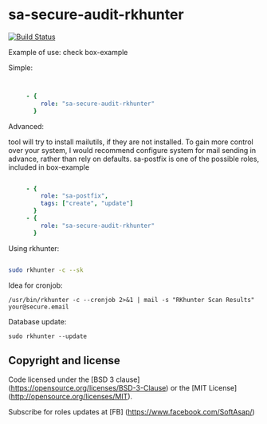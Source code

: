 sa-secure-audit-rkhunter
========================
[![Build Status](https://travis-ci.org/softasap/sa-secure-audit-rkhunter.svg?branch=master)](https://travis-ci.org/softasap/sa-secure-audit-rkhunter)


Example of use: check box-example

Simple:

```YAML


     - {
         role: "sa-secure-audit-rkhunter"
       }

```


Advanced:

tool will try to install mailutils, if they are not installed. To gain more control over your system,
I would recommend configure system for mail sending in advance, rather than rely on defaults.
sa-postfix is one of the possible roles, included in box-example

```YAML

     - {
         role: "sa-postfix",
         tags: ["create", "update"]
       }
     - {
         role: "sa-secure-audit-rkhunter"
       }


```

Using rkhunter:

```bash

sudo rkhunter -c --sk

```

Idea for cronjob:

```
/usr/bin/rkhunter -c --cronjob 2>&1 | mail -s "RKhunter Scan Results" your@secure.email
```

Database update:

```
sudo rkhunter --update
```





Copyright and license
---------------------

Code licensed under the [BSD 3 clause] (https://opensource.org/licenses/BSD-3-Clause) or the [MIT License] (http://opensource.org/licenses/MIT).

Subscribe for roles updates at [FB] (https://www.facebook.com/SoftAsap/)
